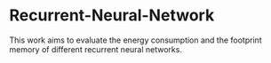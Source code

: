 # Recurrent-Neural-Network
This work aims to evaluate the energy consumption and the footprint memory of different recurrent neural networks.
